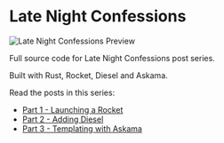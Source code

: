 # Late Night Confessions

![Late Night Confessions Preview](https://cdn-images-1.medium.com/max/1600/1*tlJAI985s9Racs0c_kiTYw.png)

Full source code for Late Night Confessions post series. 

Built with Rust, Rocket, Diesel and Askama.

Read the posts in this series:

* [Part 1 - Launching a Rocket](#)
* [Part 2 - Adding Diesel](#)
* [Part 3 - Templating with Askama](#)
